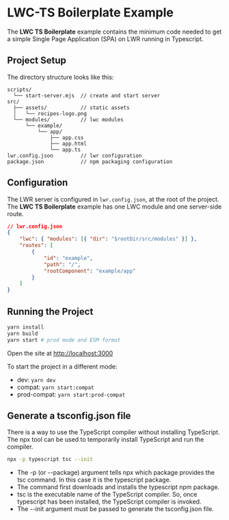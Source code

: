 # LWC-TS Boilerplate Example

The **LWC TS Boilerplate** example contains the minimum code needed to get a simple Single Page Application (SPA) on LWR running in Typescript.

## Project Setup

The directory structure looks like this:

```
scripts/
  └── start-server.mjs  // create and start server
src/
  ├── assets/           // static assets
  │   └── recipes-logo.png
  └── modules/          // lwc modules
      └── example/
          └── app/
              ├── app.css
              ├── app.html
              └── app.ts
lwr.config.json         // lwr configuration
package.json            // npm packaging configuration
```

## Configuration

The LWR server is configured in `lwr.config.json`, at the root of the project. The **LWC TS Boilerplate** example has one LWC module and one server-side route.

```json
// lwr.config.json
{
    "lwc": { "modules": [{ "dir": "$rootDir/src/modules" }] },
    "routes": [
        {
            "id": "example",
            "path": "/",
            "rootComponent": "example/app"
        }
    ]
}
```

## Running the Project

```bash
yarn install
yarn build
yarn start # prod mode and ESM format
```

Open the site at [http://localhost:3000](http://localhost:3000)

To start the project in a different mode:

-   dev: `yarn dev`
-   compat: `yarn start:compat`
-   prod-compat: `yarn start:prod-compat`

## Generate a tsconfig.json file
There is a way to use the TypeScript compiler without installing TypeScript. The npx tool can be used to temporarily install TypeScript and run the compiler.

```bash
npx -p typescript tsc --init
```

- The -p (or --package) argument tells npx which package provides the tsc command. In this case it is the typescript package.
- The command first downloads and installs the typescript npm package.
- tsc is the executable name of the TypeScript compiler. So, once typescript has been installed, the TypeScript compiler is invoked.
- The --init argument must be passed to generate the tsconfig.json file.
